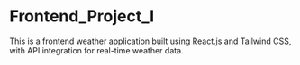 # Frontend_Project_I
This is a frontend weather application built using React.js and Tailwind CSS, with API integration for real-time weather data.
